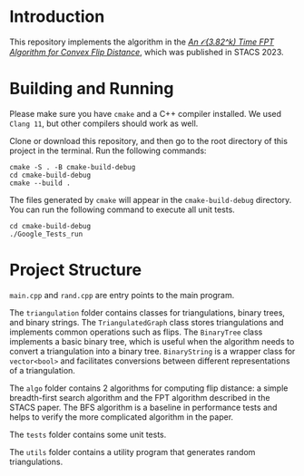 # Introduction

This repository implements the algorithm in the [*An 𝒪(3.82^k) Time FPT Algorithm for Convex Flip Distance*](https://drops.dagstuhl.de/opus/volltexte/2023/17696/), which was published in STACS 2023.

# Building and Running

Please make sure you have `cmake` and a C++ compiler installed. We used `Clang 11`, but other compilers should work as well.

Clone or download this repository, and then go to the root directory of this project in the terminal. Run the following commands:

```shell
cmake -S . -B cmake-build-debug
cd cmake-build-debug
cmake --build .
```

The files generated by `cmake` will appear in the `cmake-build-debug` directory. You can run the following command to execute all unit tests. 

```shell
cd cmake-build-debug
./Google_Tests_run
```

# Project Structure

`main.cpp` and `rand.cpp` are entry points to the main program.

The `triangulation` folder contains classes for triangulations, binary trees, and binary strings. The `TriangulatedGraph` class stores triangulations and implements common operations such as flips. The `BinaryTree` class implements a basic binary tree, which is useful when the algorithm needs to convert a triangulation into a binary tree. `BinaryString` is a wrapper class for `vector<bool>` and facilitates conversions between different representations of a triangulation.

The `algo` folder contains 2 algorithms for computing flip distance: a simple breadth-first search algorithm and the FPT algorithm described in the STACS paper. The BFS algorithm is a baseline in performance tests and helps to verify the more complicated algorithm in the paper.

The `tests` folder contains some unit tests.

The `utils` folder contains a utility program that generates random triangulations. 
